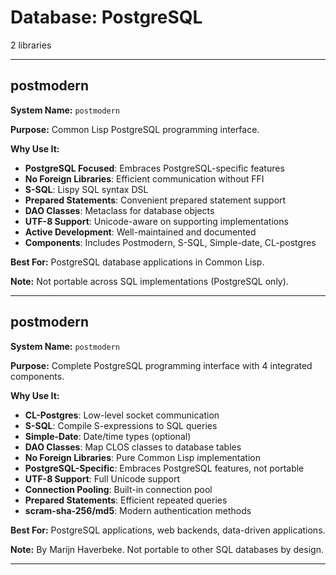 # Database: PostgreSQL

2 libraries

---

## postmodern

**System Name:** `postmodern`

**Purpose:** Common Lisp PostgreSQL programming interface.

**Why Use It:**
- **PostgreSQL Focused**: Embraces PostgreSQL-specific features
- **No Foreign Libraries**: Efficient communication without FFI
- **S-SQL**: Lispy SQL syntax DSL
- **Prepared Statements**: Convenient prepared statement support
- **DAO Classes**: Metaclass for database objects
- **UTF-8 Support**: Unicode-aware on supporting implementations
- **Active Development**: Well-maintained and documented
- **Components**: Includes Postmodern, S-SQL, Simple-date, CL-postgres

**Best For:** PostgreSQL database applications in Common Lisp.

**Note:** Not portable across SQL implementations (PostgreSQL only).

---


## postmodern

**System Name:** `postmodern`

**Purpose:** Complete PostgreSQL programming interface with 4 integrated components.

**Why Use It:**
- **CL-Postgres**: Low-level socket communication
- **S-SQL**: Compile S-expressions to SQL queries
- **Simple-Date**: Date/time types (optional)
- **DAO Classes**: Map CLOS classes to database tables
- **No Foreign Libraries**: Pure Common Lisp implementation
- **PostgreSQL-Specific**: Embraces PostgreSQL features, not portable
- **UTF-8 Support**: Full Unicode support
- **Connection Pooling**: Built-in connection pool
- **Prepared Statements**: Efficient repeated queries
- **scram-sha-256/md5**: Modern authentication methods

**Best For:** PostgreSQL applications, web backends, data-driven applications.

**Note:** By Marijn Haverbeke. Not portable to other SQL databases by design.

---


